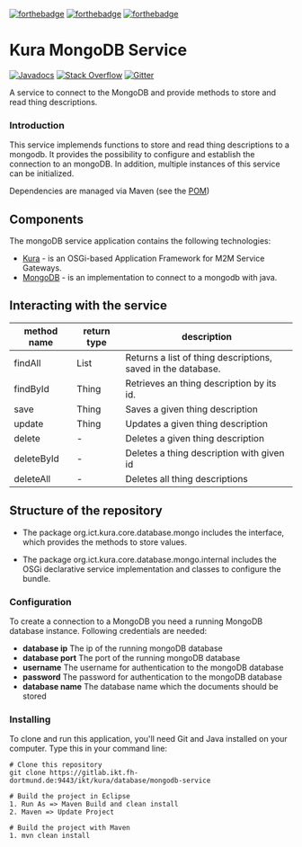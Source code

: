 [![forthebadge](https://forthebadge.com/images/badges/built-with-love.svg)](https://forthebadge.com)
[![forthebadge](https://forthebadge.com/images/badges/built-by-developers.svg)](https://forthebadge.com)
[![forthebadge](https://forthebadge.com/images/badges/made-with-java.svg)](https://forthebadge.com)
# Kura MongoDB Service


[![Javadocs](http://www.javadoc.io/badge/org.apache.camel/apache-camel.svg?color=brightgreen)](http://www.javadoc.io/doc/org.ict.kura.core.database.mongodb-service)
[![Stack Overflow](https://img.shields.io/:stack%20overflow-Kura--thing--directory-brightgreen.svg)](http://stackoverflow.com/questions/tagged/mongodb-service)
[![Gitter](https://img.shields.io/gitter/room/apache/apache-camel.js.svg)](https://gitter.im/apache/apache-camel)

A service to connect to the MongoDB and provide methods to store and read thing descriptions.

### Introduction
This service implemends functions to store and read thing descriptions to a mongodb. It provides the possibility to configure and establish the connection to an mongoDB. In addition, multiple instances of this service can be initialized.

Dependencies are managed via Maven (see the [POM](https://gitlab.ikt.fh-dortmund.de:9443/ikt/kura/database/mongodb-service/-/blob/master/pom.xml))

## Components
The mongoDB service application contains the following technologies:
* [Kura](https://github.com/eclipse/kura) - is an OSGi-based Application Framework for M2M Service Gateways.
* [MongoDB](https://github.com/mongodb/mongo-java-driver) - is an implementation to connect to a mongodb with java.

## Interacting with the service
 | method name  | return type | description | 
 | --------    | ----------- | ------- |
 | findAll | List<Thing> | Returns a list of thing descriptions, saved in the database. |
 | findById | Thing | Retrieves an thing description by its id. |
 | save | Thing | Saves a given thing description |
 | update | Thing | Updates a given thing description |
 | delete | - | Deletes a given thing description |
 | deleteById | - | Deletes a thing description with given id |
 | deleteAll | - | Deletes all thing descriptions |

## Structure of the repository
* The package org.ict.kura.core.database.mongo includes the interface, which provides the methods to store values.

* The package org.ict.kura.core.database.mongo.internal includes the OSGi declarative service implementation and classes to configure the bundle.

### Configuration
To create a connection to a MongoDB you need a running MongoDB database instance.
Following credentials are needed: 

- **database ip** The ip of the running mongoDB database 
- **database port** The port of the running mongoDB database 
- **username** The username for authentication to the mongoDB database
- **password** The password for authentication to the mongoDB database
- **database name** The database name which the documents should be stored


### Installing
To clone and run this application, you'll need Git and Java installed on your computer. Type this in your command line:
```
# Clone this repository
git clone https://gitlab.ikt.fh-dortmund.de:9443/ikt/kura/database/mongodb-service

# Build the project in Eclipse
1. Run As => Maven Build and clean install
2. Maven => Update Project

# Build the project with Maven
1. mvn clean install

```
